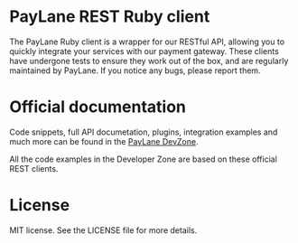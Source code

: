 # PayLane REST Ruby client

The PayLane Ruby client is a wrapper for our RESTful API, allowing you to quickly integrate your services with our payment gateway. These clients have undergone tests to ensure they work out of the box, and are regularly maintained by PayLane. If you notice any bugs, please report them.

# Official documentation 

Code snippets, full API documetation, plugins, integration examples and much more can be found in the [PayLane DevZone](http://devzone.paylane.com/api-guide/).

All the code examples in the Developer Zone are based on these official REST clients.

# License

MIT license. See the LICENSE file for more details.